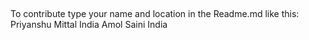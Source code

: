 ##
To contribute type your name and location in the Readme.md like this:
Priyanshu Mittal
India
Amol Saini
India
